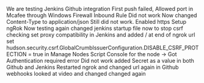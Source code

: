 We are testing Jenkins Github integration
First push failed, Allowed port in Mcafee through Windows Firewall Inbound Rule
Did not work
Now changed Content-Type to application/json
Still did not work. Enabled https
Setup ngRok Now testing again
changed jenkins startup file now to stop csrf checking
set proxy compatibility in Jenkins and added / at end of ngrok url
set hudson.security.csrf.GlobalCrumbIssuerConfiguration.DISABLE_CSRF_PROTECTION = true in Manage Nodes Script Console for the node -> Got Authentication required error
Did not work added Secret as a value in both Github and Jenkins
Restarted ngrok and changed url again in Github webhooks
looked at video and changed
changed again
